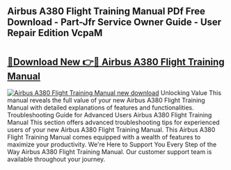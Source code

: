 ## Airbus A380 Flight Training Manual PDf Free Download - Part-Jfr Service Owner Guide - User Repair Edition VcpaM

# <h2><a href="http://bc82970.oget.top/?id=Airbus+A380+Flight+Training+Manual">🔗Download New 👉🔴 Airbus A380 Flight Training Manual</a></h2>

[![Airbus A380 Flight Training Manual new download](https://i.imgur.com/5g1atiW.png)](http://bc82970.oget.top/?id=Airbus+A380+Flight+Training+Manual)
Unlocking Value This manual reveals the full value of your new Airbus A380 Flight Training Manual with detailed explanations of features and functionalities. Troubleshooting Guide for Advanced Users Airbus A380 Flight Training Manual This section offers advanced troubleshooting tips for experienced users of your new Airbus A380 Flight Training Manual. This Airbus A380 Flight Training Manual comes equipped with a wealth of features to maximize your productivity. We're Here to Support You Every Step of the Way Airbus A380 Flight Training Manual. Our customer support team is available throughout your journey.

